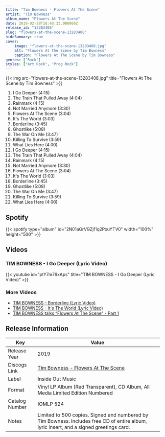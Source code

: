 ```yaml
---
title: "Tim Bowness - Flowers At The Scene"
artist: "Tim Bowness"
album_name: "Flowers At The Scene"
date: 2019-02-28T18:48:33.000000Z
release_id: "13283408"
slug: "flowers-at-the-scene-13283408"
hideSummary: true
cover:
    image: "flowers-at-the-scene-13283408.jpg"
    alt: "Flowers At The Scene by Tim Bowness"
    caption: "Flowers At The Scene by Tim Bowness"
genres: ["Rock"]
styles: ["Art Rock", "Prog Rock"]
---
```


{{< img src="flowers-at-the-scene-13283408.jpg" title="Flowers At The Scene by Tim Bowness" >}}

<!-- section break -->

1. I Go Deeper (4:15)
2. The Train That Pulled Away (4:04)
3. Rainmark (4:15)
4. Not Married Anymore (3:30)
5. Flowers At The Scene (3:04)
6. It's The World (3:03)
7. Borderline (3:45)
8. Ghostlike (5:08)
9. The War On Me (3:47)
10. Killing To Survive (3:59)
11. What Lies Here (4:00)
12. I Go Deeper (4:15)
13. The Train That Pulled Away (4:04)
14. Rainmark (4:15)
15. Not Married Anymore (3:30)
16. Flowers At The Scene (3:04)
17. It's The World (3:03)
18. Borderline (3:45)
19. Ghostlike (5:08)
20. The War On Me (3:47)
21. Killing To Survive (3:59)
22. What Lies Here (4:00)

<!-- section break -->


## Spotify
{{< spotify type="album" id="2N01aGrVGZjf1q2PxuYTV0" width="100%" height="500" >}}



## Videos
### TIM BOWNESS - I Go Deeper (Lyric Video)
{{< youtube id="ptY7m76xAps" title="TIM BOWNESS - I Go Deeper (Lyric Video)" >}}<br>

### More Videos

- [TIM BOWNESS - Borderline (Lyric Video)](https://www.youtube.com/watch?v=qDuOJWLXM28)
- [TIM BOWNESS - It's The World (Lyric Video)](https://www.youtube.com/watch?v=ohSYbX4qHzc)
- [TIM BOWNESS talks “Flowers At The Scene” - Part 1](https://www.youtube.com/watch?v=ZuZ4o2Apr7o)


## Release Information
|  Key           | Value                                                |
| ---------------| ---------------------------------------------------- |
| Release Year   | 2019                                   |
| Discogs Link   | [Tim Bowness - Flowers At The Scene](https://www.discogs.com/release/13283408-Tim-Bowness-Flowers-At-The-Scene) |
| Label          | Inside Out Music |
| Format         | Vinyl LP Album (Red Transparent), CD Album, All Media Limited Edition Numbered |
| Catalog Number | IOMLP 524 |
| Notes | Limited to 500 copies. Signed and numbered by Tim Bowness.  Includes free CD of entire album, lyric insert, and a signed greetings card. |